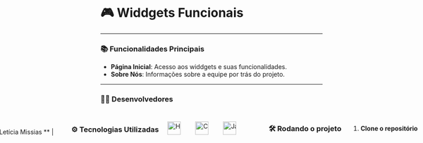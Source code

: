 # 🎮 Widdgets Funcionais

---

### 📚 Funcionalidades Principais

 - **Página Inicial**: Acesso aos widdgets e suas funcionalidades.
 - **Sobre Nós**: Informações sobre a equipe por trás do projeto.

---

### 👨‍💻 Desenvolvedores


<div  style="display: flex; justify-content: center;">
  <section style="display: flex; justify-content: center; align-items: center; gap: 20px; white-space: nowrap;">

| [![Sara](https://github.com/saraaa321.png?size=70)](https://github.com/saraaa123) |  | [![Sara](https://github.com/saraaa321.png?size=70)](https://github.com/saraaa123) |  | [![Sara](https://github.com/saraaa321.png?size=70)](https://github.com/saraaa123) |  
|:--:|:--:|:--:|:--:|:--:|:--:|:--:|
| **Sara Cotrim** | **Wualan D'vila** | **Letícia Missias ** | 


---

### ⚙️ Tecnologias Utilizadas

<img align="left" alt="HTML" title="HTML" width="30px" style="padding-right: 10px;" src="https://cdn.jsdelivr.net/gh/devicons/devicon@latest/icons/html5/html5-original.svg" />
<img align="left" alt="CSS" title="CSS" width="30px" style="padding-right: 10px;" src="https://cdn.jsdelivr.net/gh/devicons/devicon@latest/icons/css3/css3-original.svg" />
<img align="left" alt="JavaScript" title="JavaScript" width="30px" style="padding-right: 10px;" src="https://cdn.jsdelivr.net/gh/devicons/devicon@latest/icons/javascript/javascript-original.svg" />

<br/><br/><br/>

---

### 🛠️ Rodando o projeto

1. **Clone o repositório**

```bash
git clone https://github.com/SeuUsuario/GabaritaMente.git
cd GabaritaMente

